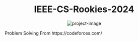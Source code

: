 <h1 align="center" id="title">IEEE-CS-Rookies-2024</h1>

<p align="center"><img src="https://i.postimg.cc/wxZtWshF/Whats-App-Image-2023-12-12-at-18-24-54-6074c2ce.jpg" alt="project-image"></p>

<p id="description">Problem Solving From https://codeforces.com/</p>